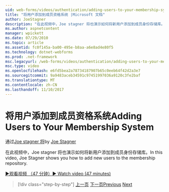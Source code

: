 ```yaml
---
uid: web-forms/videos/authentication/adding-users-to-your-membership-system
title: "将用户添加到成员资格系统 |Microsoft 文档"
author: JoeStagner
description: "在此视频中，Joe stagner 将也演示如何将新用户添加到成员身份存储库。"
ms.author: aspnetcontent
manager: wpickett
ms.date: 07/29/2010
ms.topic: article
ms.assetid: fc0f145a-ba00-495e-b8aa-a6e8ad4e80f5
ms.technology: dotnet-webforms
ms.prod: .net-framework
msc.legacyurl: /web-forms/videos/authentication/adding-users-to-your-membership-system
msc.type: video
ms.openlocfilehash: e6fd5bea2a78734187907b65c0eeb64f42d2a3e7
ms.sourcegitcommit: 9a9483aceb34591c97451997036a9120c3fe2baf
ms.translationtype: MT
ms.contentlocale: zh-CN
ms.lasthandoff: 11/10/2017
---
```

<a name="adding-users-to-your-membership-system"></a><span data-ttu-id="9ee50-103">将用户添加到成员资格系统</span><span class="sxs-lookup"><span data-stu-id="9ee50-103">Adding Users to Your Membership System</span></span>
====================
<span data-ttu-id="9ee50-104">通过[Joe stagner 将](https://github.com/JoeStagner)</span><span class="sxs-lookup"><span data-stu-id="9ee50-104">by [Joe Stagner](https://github.com/JoeStagner)</span></span>

<span data-ttu-id="9ee50-105">在此视频中，Joe stagner 将也演示如何将新用户添加到成员身份存储库。</span><span class="sxs-lookup"><span data-stu-id="9ee50-105">In this video, Joe Stagner shows you how to add new users to the membership repository.</span></span>

[<span data-ttu-id="9ee50-106">&#9654;观看视频 （47 分钟）</span><span class="sxs-lookup"><span data-stu-id="9ee50-106">&#9654; Watch video (47 minutes)</span></span>](https://channel9.msdn.com/Blogs/ASP-NET-Site-Videos/adding-users-to-your-membership-system)

>[!div class="step-by-step"]
<span data-ttu-id="9ee50-107">[上一页](validating-users-with-the-login-control.md)
[下一页](logging-users-into-your-membership-system.md)</span><span class="sxs-lookup"><span data-stu-id="9ee50-107">[Previous](validating-users-with-the-login-control.md)
[Next](logging-users-into-your-membership-system.md)</span></span>
